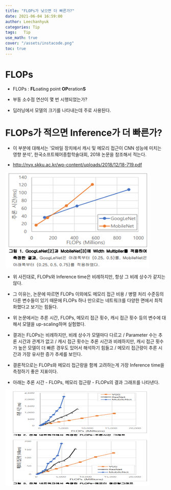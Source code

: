 ```yaml
---
title: "FLOPs가 낮으면 더 빠른가?"
date: 2021-06-04 16:59:00
author: Leechanhyuk
categories: Tip
tags:	Tip
use_math: true
cover: "/assets/instacode.png"
toc: true
---
```


# FLOPs

 - FLOPs : **FL**oating point **OP**eration**S**

 - 부동 소수점 연산이 몇 번 시행되었는가?

 - 딥러닝에서 모델의 크기를 나타내는데 주로 사용된다.

# FLOPs가 적으면 Inference가 더 빠른가?

 - 이 부분에 대해서는 '모바일 장치에서 캐시 및 메모리 접근이 CNN 성능에 미치는 영향 분석', 한국소프트웨어종합학술대회, 2018 논문을 참조해서 적는다.

 - http://nyx.skku.ac.kr/wp-content/uploads/2018/12/18-719.pdf 

 <img src="/assets/image/FLOPS/one.PNG" width="450px" height="300px" title="title" alt="title">

 - 위 사진대로, FLOPs와 Inference time은 비례하지만, 항상 그 비례 상수가 같지는 않다.

 - 그 이유는, 논문에 따르면 FLOPs 이외에도 메모리 접근 비용 / 병렬 처리 수준등의 다른 변수들이 있기 때문에 FLOPs 하나 만으로는 네트워크를 다양한 면에서 최적화했다고 보기는 힘들다.

 - 위 논문에서는 추론 시간, FLOPs, 메모리 접근 횟수, 캐시 접근 횟수 등의 변수에 대해서 모델을 up-scaling하며 실험했다.

 - 결과는 FLOPs는 비례하지만, 비례 상수가 모델마다 다르고 / Parameter 수는 추론 시간과 관계가 없고 / 캐시 접근 횟수는 추론 시간과 비례하지만, 캐시 접근 횟수가 높은 모델이 더 빠른 경우도 있어서 해석하기 힘들고 / 메모리 접근량이 추론 시간과 가장 유사한 증가 추세를 보인다.

 - 결론적으로는 FLOPs와 메모리 접근량을 함께 고려하는게 가장 Inference time을 측정하기 좋은 지표이다.

 - 아래는 추론 시간 - FLOPs, 메모리 접근량 - FLOPs의 결과 그래프를 나타낸다.

 <img src="/assets/image/FLOPS/two.PNG" width="450px" height="300px" title="title" alt="title">
